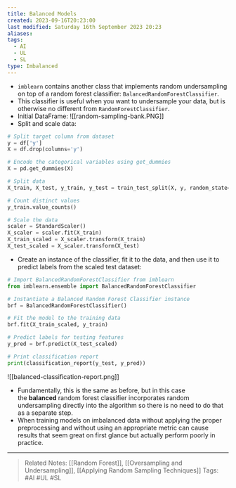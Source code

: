 ```yaml
---
title: Balanced Models
created: 2023-09-16T20:23:00
last modified: Saturday 16th September 2023 20:23
aliases: 
tags:
  - AI
  - UL
  - SL
type: Imbalanced
---
```

- `imblearn` contains another class that implements random undersampling on top of a random forest classifier: `BalancedRandomForestClassifier`.
- This classifier is useful when you want to undersample your data, but is otherwise no different from `RandomForestClassifier`.
- Initial DataFrame:
![[random-sampling-bank.PNG]]
- Split and scale data:
```python
# Split target column from dataset
y = df['y']
X = df.drop(columns='y')

# Encode the categorical variables using get_dummies
X = pd.get_dummies(X)

# Split data
X_train, X_test, y_train, y_test = train_test_split(X, y, random_state=1)

# Count distinct values
y_train.value_counts()

# Scale the data
scaler = StandardScaler()
X_scaler = scaler.fit(X_train)
X_train_scaled = X_scaler.transform(X_train)
X_test_scaled = X_scaler.transform(X_test)
```
- Create an instance of the classifier, fit it to the data, and then use it to predict labels from the scaled test dataset:
```python
# Import BalancedRandomForestClassifier from imblearn
from imblearn.ensemble import BalancedRandomForestClassifier

# Instantiate a Balanced Random Forest Classifier instance
brf = BalancedRandomForestClassifier()

# Fit the model to the training data
brf.fit(X_train_scaled, y_train)

# Predict labels for testing features
y_pred = brf.predict(X_test_scaled)

# Print classification report
print(classification_report(y_test, y_pred))
```
![[balanced-classification-report.png]]
- Fundamentally, this is the same as before, but in this case the **balanced** random forest classifier incorporates random undersampling directly into the algorithm so there is no need to do that as a separate step.
- When training models on imbalanced data without applying the proper preprocessing and without using an appropriate metric can cause results that seem great on first glance but actually perform poorly in practice.
---
>Related Notes: [[Random Forest]], [[Oversampling and Undersampling]], [[Applying Random Sampling Techniques]]
>Tags: #AI #UL #SL 
